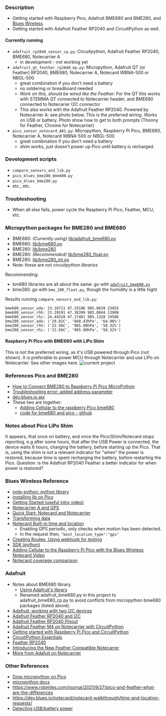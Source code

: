 ### Description
* Getting started with Raspberry Pico, Adafruit BME680 and BME280, and [Blues Wireless](https://blues.io/)
* Getting started with Adafruit Feather RP2040 and CircuitPython as well.

#### Currently running
* `adafruit_rp2040_sensor_cp.py`: Circuitpython, Adafruit Feather RP2040, BME680, Notecarrier A
    * in development - not working yet
* `adafruit_qt_feather_rp2040_mp.py`: Micropython, Adafruit QT (or Feather) RP2040, BME680, Notecarrier A, Notecard WBNA-500 or NBGL-500
    * great combination if you don't need a battery
    * no soldering or breadboard needed
    * *Work on this, should be wired like the Feather:* For the QT this works with STEMMA QT connected to Notecarrier header, and BME680 connected to Notecarier I2C connector
    * This also works with the Adafruit Feather RP2040. Powered by Notecarrier A: see photo below.  This is the preferred wiring.
      Works on USB or battery.  Photo show how to get to both prompts (Thonny for Feather, Chrome for Notecarrier)
* `pico_sensor_notecard_A01.py`:  Micropython, Raspberry Pi Pico, BME680, Notecarrier A, Notecard WBNA-500 or NBGL-500
    * great combination if you don't need a battery
    * shim works, just doesn't power up Pico until battery is recharged.

### Development scripts
* `compare_sensors_and_lib.py`
* `pico_blues_bme280_bme680.py`
* `pico_blues_bme280.py`
* etc., etc.

### Troubleshooting
* When all else fails, power cycle the Raspberry Pi Pico, Feather, MCU, etc.

### Micropython packages for BME280 and BME680
* BME680: _(Currently using)_ [lib/adafruit_bme680.py](https://github.com/bsatrom/notecard-pico)
* BME680: [lib/bme680.py](https://github.com/robert-hh/BME680-Micropython/tree/master)
* BME280: [lib/bme280](https://github.com/SebastianRoll/mpy_bme280_esp8266)
* BME280: _(Recommended)_ [lib/bme280_float.py](https://github.com/robert-hh/BME280)
* BME280: [lib/bme280_int.py](https://github.com/robert-hh/BME280)
* Note: these are not *circuitpython libraries*

Recommending:
* bm680 libraries are all about the same: go with [`adafruit_bme680.py`](https://github.com/bsatrom/notecard-pico)
* bme280: go with `bme_280_float.py`, though the humidity is a little hight

Results running `compare_sensors_and_lib.py`:
```
bme680_sensor_ada: 23.16711 47.33186 985.0639 23455
bme680_sensor_rhh: 23.29191 47.38399 985.0844 13908
bme680_sensor_rhi: 24.44328 47.17461 985.1328 19586
bme280_sensor_ada: ('20.82C', '668.43hPa', '64.96%')
bme280_sensor_rhh: ('22.56C', '985.90hPa', '58.32%')
bme280_sensor_rhi: ('22.56C', '985.90hPa', '58.32%')
```

#### Raspberry Pi Pico with BME680 with LiPo Shim
This is not the preferred wiring, as it's USB powered through Pico (not shown).  It is preferable to power MCU through Notecarrier and use LiPo on Notecarrier.  See other images here.
![current project](./images/pico_blues_bme680.png)

### References Pico and BME280
* [How to Connect BME280 to Raspberry Pi Pico MicroPython](https://www.hackster.io/shilleh/how-to-connect-bme280-to-raspberry-pi-pico-micropython-91a392)
* [Troubleshooting error:  added address parameter](https://forums.raspberrypi.com/viewtopic.php?t=343123)
* [dev.blues.io api](https://dev.blues.io/api-reference/notecard-api/introduction/)
* These two are together:
    * [Adding Cellular to the raspberry Pico bme680](https://www.hackster.io/brandonsatrom/adding-cellular-to-the-raspberry-pi-pico-b8a4b6)
    * [code for bme680 and pico - github](https://github.com/bsatrom/notecard-pico)

### Notes about Pico LiPo Shim
It appears, that once on battery, and once the Pico/Shim/Notecard stops reporting, e.g after some hours, that
after the USB Power is connected, the device waits 6 hours, charging the battery, before starting up the Pico.
That is, using the shim is not a relevant indicator for "when" the power is restored, because time is spent recharging the
battery, before restarting the Pico. Question: is the Adafruit RP2040 Feather a better indicator for when power is restored?

### Blues Wireless Reference
* [note-python: python library](https://github.com/blues/note-python)
* [installing lib on Pico](https://dev.blues.io/tools-and-sdks/firmware-libraries/python-library/)
* [Getting Started (useful intro video)](https://blues.io/blog/get-started-cellular-raspberry-pi-webinar/)
* [Notecarrier A and GPS](https://www.hackster.io/rob-lauer/sending-a-cellular-gps-tracker-around-the-world-literally-4b830c)
* [Quick Start: Notecard and Notecarrier](https://dev.blues.io/quickstart/notecard-quickstart/notecard-and-notecarrier-f/)
* [Transforming data](https://dev.blues.io/guides-and-tutorials/routing-data-to-cloud/general-http-https/)
* [Notecard Built-in time and location](https://dev.blues.io/notecard/notecard-walkthrough/time-and-location-requests/)
    * Enabling GPS periodic, only checks when motion has been detected.
    * In the request then, `"best_location_type":"gps"`
* [Creating Routes, Using webhook for testing](https://dev.blues.io/guides-and-tutorials/routing-data-to-cloud/general-http-https/#introduction)
* [SDK (python)](https://dev.blues.io/tools-and-sdks/firmware-libraries/python-library/)
* [Adding Cellular to the Raspberry Pi Pico with the Blues Wireless Notecard Video](https://www.youtube.com/watch?v=rxq9vc1sW_0)
* [Notecard coverage comparison](https://dev.blues.io/datasheets/notecard-datasheet/note-nbna-500/)

### Adafruit
* Notes about BME680 library.
    * [Using Adafruit's library](https://github.com/adafruit/Adafruit_CircuitPython_BME680/blob/main/adafruit_bme680.py)
    * Renamed adafruit_bme680.py in this project to adafruit_bme680_cp.py to avoid conflicts from micropython bme680 packages (listed above).
* [Adafruit: working with two I2C devices](https://learn.adafruit.com/working-with-multiple-i2c-devices/two-devices-using-alternate-address)
* [Adafruit Feather RP2040 and I2C](https://picockpit.com/raspberry-pi/circuitpython-adafruit-feather-rp2040-and-i2c/)
* [Adafruit Feather RP2040 Pinout](https://learn.adafruit.com/adafruit-feather-rp2040-pico/pinouts)
* [Adafruit Feather M4 on Notecarrier with CircuitPython](https://dev.blues.io/guides-and-tutorials/collecting-sensor-data/notecarrier-f/adafruit-feather-m4-express/circuitpython/)
* [Getting started with Raspberry Pi Pico and CircuitPython ](https://learn.adafruit.com/getting-started-with-raspberry-pi-pico-circuitpython/overview)
* [CircuitPython Essentials](https://learn.adafruit.com/circuitpython-essentials/circuitpython-pins-and-modules)
* [Feather RP2040](https://learn.adafruit.com/adafruit-feather-rp2040-pico)
* [Introducing the New Feather Compatible Notecarrer](https://dev.blues.io/guides-and-tutorials/collecting-sensor-data/notecarrier-f/adafruit-feather-m4-express/circuitpython/)
* [More from Adafuit on Notecarrier](https://blog.adafruit.com/2021/12/02/eye-on-npi-blues-wireless-notecard-cellular-modem-modules-and-notecarriers-eyeonnpi-digikey-digikey-blueswireless/)

### Other References
* [Drop micropython on Pico](https://www.raspberrypi.com/documentation/microcontrollers/micropython.html)
* [micropython docs](https://docs.micropython.org/en/latest/rp2/quickref.html)
* https://www.robmiles.com/journal/2021/9/27/pico-and-feather-what-are-the-differences
* https://dev.blues.io/notecard/notecard-walkthrough/time-and-location-requests/
* [Detecting USB/battery power](https://forums.raspberrypi.com/viewtopic.php?t=300676)
